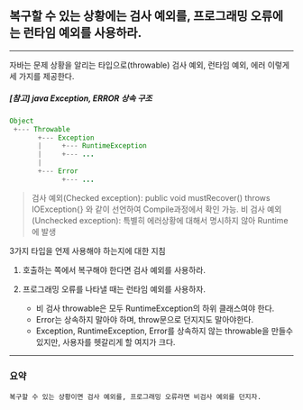 
## 복구할 수 있는 상황에는 검사 예외를, 프로그래밍 오류에는 런타임 예외를 사용하라.

---

자바는 문제 상황을 알리는 타입으로(throwable) 검사 예외, 런타임 예외, 에러 이렇게
세 가지를 제공한다.

##### [참고] java Exception, ERROR 상속 구조
```java
Object
 +--- Throwable
       +--- Exception
       |     +--- RuntimeException
       |     +--- ...
       |
       +--- Error
             +--- ...

```
> 검사 예외(Checked exception): public void mustRecover() throws IOException{} 와 같이 선언하여 Compile과정에서 확인 가능.
> 비 검사 예외(Unchecked exception): 특별히 에러상황에 대해서 명시하지 않아 Runtime에 발생

3가지 타입을 언제 사용해야 하는지에 대한 지침

1. 호출하는 쪽에서 복구해야 한다면 검사 예외를 사용하라.

2. 프로그래밍 오류를 나타낼 때는 런타임 예외를 사용하자.
    - 비 검사 throwable은 모두 RuntimeException의 하위 클래스여야 한다.
    - Error는 상속하지 말아야 하며, throw문으로 던지지도 말아야한다.
    - Exception, RuntimeException, Error를 상속하지 않는 throwable을 만들수 있지만, 사용자를 헷갈리게 할 여지가 크다.

---

### 요약

`
복구할 수 있는 상황이면 검사 예외를, 프로그래밍 오류라면 비검사 예외를 던지자.
`